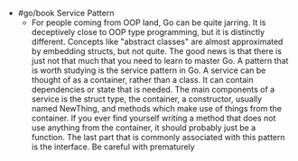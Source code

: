 - #go/book Service Pattern
	- For people coming from OOP land, Go can be quite jarring. It is deceptively close to OOP type programming, but it is distinctly different. Concepts like "abstract classes" are almost approximated by embedding structs, but not quite. The good news is that there is just not that much that you need to learn to master Go. A pattern that is worth studying is the service pattern in Go. A service can be thought of as a container, rather than a class. It can contain dependencies or state that is needed. The main components of a service is the struct type, the container, a constructor, usually named NewThing, and methods which make use of things from the container. If you ever find yourself writing a method that does not use anything from the container, it should probably just be a function. The last part that is commonly associated with this pattern is the interface. Be careful with prematurely